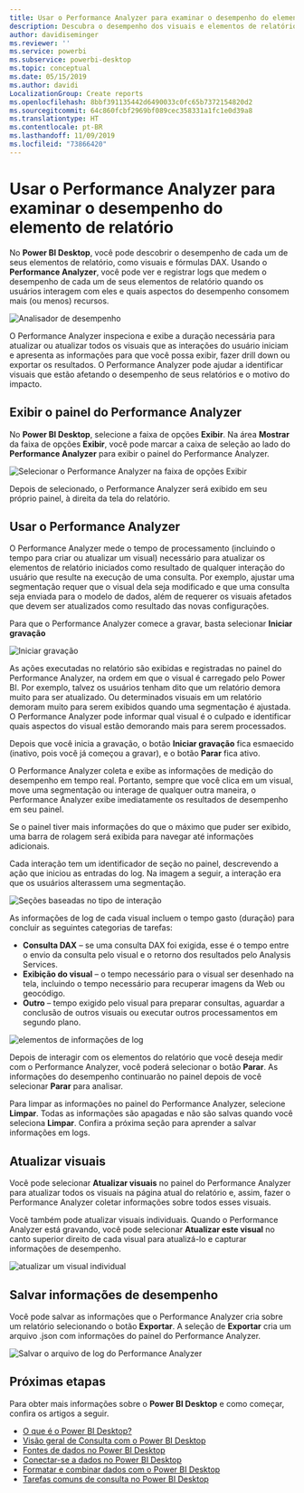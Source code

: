 ```yaml
---
title: Usar o Performance Analyzer para examinar o desempenho do elemento de relatório no Power BI Desktop
description: Descubra o desempenho dos visuais e elementos de relatório em termos de uso de recursos e capacidade de resposta
author: davidiseminger
ms.reviewer: ''
ms.service: powerbi
ms.subservice: powerbi-desktop
ms.topic: conceptual
ms.date: 05/15/2019
ms.author: davidi
LocalizationGroup: Create reports
ms.openlocfilehash: 8bbf391135442d6490033c0fc65b7372154820d2
ms.sourcegitcommit: 64c860fcbf2969bf089cec358331a1fc1e0d39a8
ms.translationtype: HT
ms.contentlocale: pt-BR
ms.lasthandoff: 11/09/2019
ms.locfileid: "73866420"
---
```

# <a name="use-performance-analyzer-to-examine-report-element-performance"></a>Usar o Performance Analyzer para examinar o desempenho do elemento de relatório

No **Power BI Desktop**, você pode descobrir o desempenho de cada um de seus elementos de relatório, como visuais e fórmulas DAX. Usando o **Performance Analyzer**, você pode ver e registrar logs que medem o desempenho de cada um de seus elementos de relatório quando os usuários interagem com eles e quais aspectos do desempenho consomem mais (ou menos) recursos.

![Analisador de desempenho](media/desktop-performance-analyzer/performance-analyzer-01.png)

O Performance Analyzer inspeciona e exibe a duração necessária para atualizar ou atualizar todos os visuais que as interações do usuário iniciam e apresenta as informações para que você possa exibir, fazer drill down ou exportar os resultados. O Performance Analyzer pode ajudar a identificar visuais que estão afetando o desempenho de seus relatórios e o motivo do impacto.

## <a name="displaying-the-performance-analyzer-pane"></a>Exibir o painel do Performance Analyzer

No **Power BI Desktop**, selecione a faixa de opções **Exibir**. Na área **Mostrar** da faixa de opções **Exibir**, você pode marcar a caixa de seleção ao lado do **Performance Analyzer** para exibir o painel do Performance Analyzer.

![Selecionar o Performance Analyzer na faixa de opções Exibir](media/desktop-performance-analyzer/performance-analyzer-02.png)

Depois de selecionado, o Performance Analyzer será exibido em seu próprio painel, à direita da tela do relatório.

## <a name="using-performance-analyzer"></a>Usar o Performance Analyzer

O Performance Analyzer mede o tempo de processamento (incluindo o tempo para criar ou atualizar um visual) necessário para atualizar os elementos de relatório iniciados como resultado de qualquer interação do usuário que resulte na execução de uma consulta. Por exemplo, ajustar uma segmentação requer que o visual dela seja modificado e que uma consulta seja enviada para o modelo de dados, além de requerer os visuais afetados que devem ser atualizados como resultado das novas configurações. 

Para que o Performance Analyzer comece a gravar, basta selecionar **Iniciar gravação**

![Iniciar gravação](media/desktop-performance-analyzer/performance-analyzer-03.png)

As ações executadas no relatório são exibidas e registradas no painel do Performance Analyzer, na ordem em que o visual é carregado pelo Power BI. Por exemplo, talvez os usuários tenham dito que um relatório demora muito para ser atualizado. Ou determinados visuais em um relatório demoram muito para serem exibidos quando uma segmentação é ajustada. O Performance Analyzer pode informar qual visual é o culpado e identificar quais aspectos do visual estão demorando mais para serem processados. 

Depois que você inicia a gravação, o botão **Iniciar gravação** fica esmaecido (inativo, pois você já começou a gravar), e o botão **Parar** fica ativo. 

O Performance Analyzer coleta e exibe as informações de medição do desempenho em tempo real. Portanto, sempre que você clica em um visual, move uma segmentação ou interage de qualquer outra maneira, o Performance Analyzer exibe imediatamente os resultados de desempenho em seu painel.

Se o painel tiver mais informações do que o máximo que puder ser exibido, uma barra de rolagem será exibida para navegar até informações adicionais.

Cada interação tem um identificador de seção no painel, descrevendo a ação que iniciou as entradas do log. Na imagem a seguir, a interação era que os usuários alterassem uma segmentação.

![Seções baseadas no tipo de interação](media/desktop-performance-analyzer/performance-analyzer-04.png)

As informações de log de cada visual incluem o tempo gasto (duração) para concluir as seguintes categorias de tarefas:

* **Consulta DAX** – se uma consulta DAX foi exigida, esse é o tempo entre o envio da consulta pelo visual e o retorno dos resultados pelo Analysis Services.
* **Exibição do visual** – o tempo necessário para o visual ser desenhado na tela, incluindo o tempo necessário para recuperar imagens da Web ou geocódigo. 
* **Outro** – tempo exigido pelo visual para preparar consultas, aguardar a conclusão de outros visuais ou executar outros processamentos em segundo plano.

![elementos de informações de log](media/desktop-performance-analyzer/performance-analyzer-06.png)

Depois de interagir com os elementos do relatório que você deseja medir com o Performance Analyzer, você poderá selecionar o botão **Parar**. As informações do desempenho continuarão no painel depois de você selecionar **Parar** para analisar.

Para limpar as informações no painel do Performance Analyzer, selecione **Limpar**. Todas as informações são apagadas e não são salvas quando você seleciona **Limpar**. Confira a próxima seção para aprender a salvar informações em logs. 

## <a name="refreshing-visuals"></a>Atualizar visuais

Você pode selecionar **Atualizar visuais** no painel do Performance Analyzer para atualizar todos os visuais na página atual do relatório e, assim, fazer o Performance Analyzer coletar informações sobre todos esses visuais.

Você também pode atualizar visuais individuais. Quando o Performance Analyzer está gravando, você pode selecionar **Atualizar este visual** no canto superior direito de cada visual para atualizá-lo e capturar informações de desempenho.

![atualizar um visual individual](media/desktop-performance-analyzer/performance-analyzer-07.png)

## <a name="saving-performance-information"></a>Salvar informações de desempenho

Você pode salvar as informações que o Performance Analyzer cria sobre um relatório selecionando o botão **Exportar**. A seleção de **Exportar** cria um arquivo .json com informações do painel do Performance Analyzer. 

![Salvar o arquivo de log do Performance Analyzer](media/desktop-performance-analyzer/performance-analyzer-05.png)


## <a name="next-steps"></a>Próximas etapas
Para obter mais informações sobre o **Power BI Desktop** e como começar, confira os artigos a seguir.

* [O que é o Power BI Desktop?](desktop-what-is-desktop.md)
* [Visão geral de Consulta com o Power BI Desktop](desktop-query-overview.md)
* [Fontes de dados no Power BI Desktop](desktop-data-sources.md)
* [Conectar-se a dados no Power BI Desktop](desktop-connect-to-data.md)
* [Formatar e combinar dados com o Power BI Desktop](desktop-shape-and-combine-data.md)
* [Tarefas comuns de consulta no Power BI Desktop](desktop-common-query-tasks.md)   

